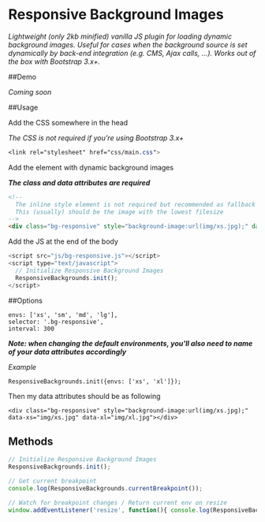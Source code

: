 # Responsive Background Images
_Lightweight (only 2kb minified) vanilla JS plugin for loading dynamic background images. Useful for cases when the background source is set dynamically by back-end integration (e.g. CMS, Ajax calls, ...). Works out of the box with Bootstrap 3.x+._

##Demo

_Coming soon_

##Usage



Add the CSS somewhere in the head

_The CSS is not required if you're using Bootstrap 3.x+_
```css
<link rel="stylesheet" href="css/main.css">

```



Add the element with dynamic background images

_**The class and data attributes are required**_
```html
<!-- 
  The inline style element is not required but recommended as fallback
  This (usually) should be the image with the lowest filesize
-->
<div class="bg-responsive" style="background-image:url(img/xs.jpg);" data-xs="img/xs.jpg" data-sm="img/sm.jpg" data-md="img/md.jpg" data-lg="img/lg.jpg"></div>

```



Add the JS at the end of the body
```javascript
<script src="js/bg-responsive.js"></script>
<script type="text/javascript">
  // Initialize Responsive Background Images
  ResponsiveBackgrounds.init();
</script>

```


##Options


```
envs: ['xs', 'sm', 'md', 'lg'],
selector: '.bg-responsive',
interval: 300
```

_**Note: when changing the default environments, you'll also need to name of your data attributes accordingly**_

_Example_
```
ResponsiveBackgrounds.init({envs: ['xs', 'xl']});
```
Then my data attributes should be as following
```
<div class="bg-responsive" style="background-image:url(img/xs.jpg);" data-xs="img/xs.jpg" data-xl="img/xl.jpg"></div>
```

## Methods

```javascript
// Initialize Responsive Background Images
ResponsiveBackgrounds.init();

// Get current breakpoint
console.log(ResponsiveBackgrounds.currentBreakpoint());

// Watch for breakpoint changes / Return current env on resize
window.addEventListener('resize', function(){ console.log(ResponsiveBackgrounds.currentBreakpoint()); }, false);
```




